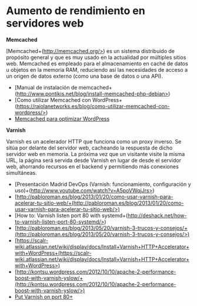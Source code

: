 # Aumento de rendimiento en servidores web


**Memcached**

[Memcached+(http://memcached.org/>) es un sistema distribuido de propósito general y que es muy usado en la actualidad por múltiples sitios web. Memcached es empleado para el almacenamiento en caché de datos u objetos en la memoria RAM, reduciendo así las necesidades de acceso a un origen de datos externo (como una base de datos o una API).

* [Manual de instalación de memcached+(http://www.pontikis.net/blog/install-memcached-php-debian>)
* [Como utilizar Memcached con WordPress+(https://raiolanetworks.es/blog/como-utilizar-memcached-con-wordpress/>)
* [Memcached para optimizar WordPress](https://raiolanetworks.es/blog/memcached/#memcached_para_optimizar_wordpress)

**Varnish**

Varnish es un acelerador HTTP que funciona como un proxy inverso. Se sitúa por delante del servidor web, cacheando la respuesta de dicho servidor web en memoria. La próxima vez que un visitante visite la misma URL, la página será servida desde Varnish en lugar de desde el servidor web, ahorrando recursos en el backend y permitiendo más conexiones simultáneas.

* [Presentación Madrid DevOps (Varnish: funcionamiento, configuración y uso)+(http://www.youtube.com/watch?v=A5poVWqjJrs>)
* [http://pabloroman.es/blog/2013/01/20/como-usar-varnish-para-acelerar-tu-sitio-web/+(http://pabloroman.es/blog/2013/01/20/como-usar-varnish-para-acelerar-tu-sitio-web/>)
* [How to: Varnish listen port 80 with systemd+(http://deshack.net/how-to-varnish-listen-port-80-systemd/>)
* [http://pabloroman.es/blog/2013/05/20/varnish-3-trucos-y-consejos/+(http://pabloroman.es/blog/2013/05/20/varnish-3-trucos-y-consejos/>)
* [https://scalr-wiki.atlassian.net/wiki/display/docs/Install+Varnish+HTTP+Accelerator+with+WordPress+(https://scalr-wiki.atlassian.net/wiki/display/docs/Install+Varnish+HTTP+Accelerator+with+WordPress>)
* [http://kontsu.wordpress.com/2012/10/10/apache-2-performance-boost-with-varnish-yslow/+(http://kontsu.wordpress.com/2012/10/10/apache-2-performance-boost-with-varnish-yslow/>)
 * [Put Varnish on port 80+](http://www.varnish-cache.org/docs/trunk/tutorial/putting_varnish_on_port_80.html>)

